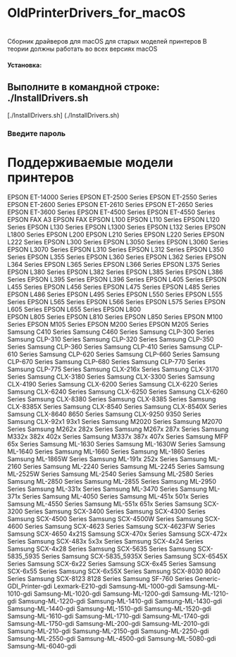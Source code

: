 # OldPrinterDrivers_for_macOS
#
Сборник драйверов для macOS для старых моделей принтеров
В теории должны работать во всех версиях macOS
#### Установка:
## Выполните в командной строке: ./InstallDrivers.sh
[./InstallDrivers.sh] (./InstallDrivers.sh)
### Введите пароль
# 
# Поддерживаемые модели принтеров

EPSON ET-14000 Series
EPSON ET-2500 Series
EPSON ET-2550 Series
EPSON ET-2600 Series
EPSON ET-2610 Series
EPSON ET-2650 Series
EPSON ET-3600 Series
EPSON ET-4500 Series
EPSON ET-4550 Series
EPSON FAX A3
EPSON FAX
EPSON L100
EPSON L110 Series
EPSON L120 Series
EPSON L130 Series
EPSON L1300 Series
EPSON L132 Series
EPSON L1800 Series
EPSON L200
EPSON L210 Series
EPSON L220 Series
EPSON L222 Series
EPSON L300 Series
EPSON L3050 Series
EPSON L3060 Series
EPSON L3070 Series
EPSON L310 Series
EPSON L312 Series
EPSON L350 Series
EPSON L355 Series
EPSON L360 Series
EPSON L362 Series
EPSON L364 Series
EPSON L365 Series
EPSON L366 Series
EPSON L375 Series
EPSON L380 Series
EPSON L382 Series
EPSON L385 Series
EPSON L386 Series
EPSON L395 Series
EPSON L396 Series
EPSON L405 Series
EPSON L455 Series
EPSON L456 Series
EPSON L475 Series
EPSON L485 Series
EPSON L486 Series
EPSON L495 Series
EPSON L550 Series
EPSON L555 Series
EPSON L565 Series
EPSON L566 Series
EPSON L575 Series
EPSON L605 Series
EPSON L655 Series
EPSON L800    
EPSON L805 Series
EPSON L810 Series
EPSON L850 Series
EPSON M100 Series
EPSON M105 Series
EPSON M200 Series
EPSON M205 Series
Samsung C410 Series
Samsung C460 Series
Samsung CLP-300 Series
Samsung CLP-310 Series
Samsung CLP-320 Series
Samsung CLP-350 Series
Samsung CLP-360 Series
Samsung CLP-410 Series
Samsung CLP-610 Series
Samsung CLP-620 Series
Samsung CLP-660 Series
Samsung CLP-670 Series
Samsung CLP-680 Series
Samsung CLP-770 Series
Samsung CLP-775 Series
Samsung CLX-216x Series
Samsung CLX-3170 Series
Samsung CLX-3180 Series
Samsung CLX-3300 Series
Samsung CLX-4190 Series
Samsung CLX-6200 Series
Samsung CLX-6220 Series
Samsung CLX-6240 Series
Samsung CLX-6250 Series
Samsung CLX-6260 Series
Samsung CLX-8380 Series
Samsung CLX-8385 Series
Samsung CLX-8385X Series
Samsung CLX-8540 Series
Samsung CLX-8540X Series
Samsung CLX-8640 8650 Series
Samsung CLX-9250 9350 Series
Samsung CLX-92x1 93x1 Series
Samsung M2020 Series
Samsung M2070 Series
Samsung M262x 282x Series
Samsung M267x 287x Series
Samsung M332x 382x 402x Series
Samsung M337x 387x 407x Series
Samsung MFP 65x Series
Samsung ML-1630 Series
Samsung ML-1630W Series
Samsung ML-1640 Series
Samsung ML-1660 Series
Samsung ML-1860 Series
Samsung ML-1865W Series
Samsung ML-191x 252x Series
Samsung ML-2160 Series
Samsung ML-2240 Series
Samsung ML-2245 Series
Samsung ML-2525W Series
Samsung ML-2540 Series
Samsung ML-2580 Series
Samsung ML-2850 Series
Samsung ML-2855 Series
Samsung ML-2950 Series
Samsung ML-331x Series
Samsung ML-3470 Series
Samsung ML-371x Series
Samsung ML-4050 Series
Samsung ML-451x 501x Series
Samsung ML-4550 Series
Samsung ML-551x 651x Series
Samsung SCX-3200 Series
Samsung SCX-3400 Series
Samsung SCX-4300 Series
Samsung SCX-4500 Series
Samsung SCX-4500W Series
Samsung SCX-4600 Series
Samsung SCX-4623 Series
Samsung SCX-4623FW Series
Samsung SCX-4650 4x21S
Samsung SCX-470x Series
Samsung SCX-472x Series
Samsung SCX-483x 5x3x Series
Samsung SCX-4x24 Series
Samsung SCX-4x28 Series
Samsung SCX-5635 Series
Samsung SCX-5835_5935 Series
Samsung SCX-5835_5935X Series
Samsung SCX-6545X Series
Samsung SCX-6x22 Series
Samsung SCX-6x45 Series
Samsung SCX-6x55 Series
Samsung SCX-6x55X Series
Samsung SCX-8030 8040 Series
Samsung SCX-8123 8128 Series
Samsung SF-760 Series
Generic-GDI_Printer-gdi
Lexmark-E210-gdi
Samsung-ML-1000-gdi
Samsung-ML-1010-gdi
Samsung-ML-1020-gdi
Samsung-ML-1200-gdi
Samsung-ML-1210-gdi
Samsung-ML-1220-gdi
Samsung-ML-1410-gdi
Samsung-ML-1430-gdi
Samsung-ML-1440-gdi
Samsung-ML-1510-gdi
Samsung-ML-1520-gdi
Samsung-ML-1610-gdi
Samsung-ML-1710-gdi
Samsung-ML-1740-gdi
Samsung-ML-1750-gdi
Samsung-ML-200-gdi
Samsung-ML-2010-gdi
Samsung-ML-210-gdi
Samsung-ML-2150-gdi
Samsung-ML-2250-gdi
Samsung-ML-2550-gdi
Samsung-ML-4500-gdi
Samsung-ML-5080-gdi
Samsung-ML-6040-gdi
